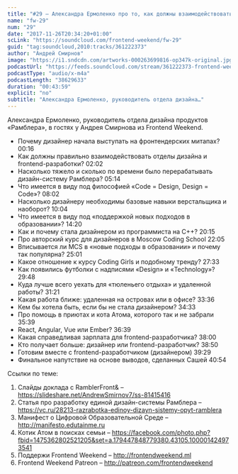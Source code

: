 ```yaml
---
title: "#29 – Александра Ермоленко про то, как должны взаимодействовать дизайнеры и разработчики"
name: "fw-29"
num: "29"
date: "2017-11-26T20:34:20+01:00"
scLink: "https://soundcloud.com/frontend-weekend/fw-29"
guid: "tag:soundcloud,2010:tracks/361222373"
author: "Андрей Смирнов"
image: "https://i1.sndcdn.com/artworks-000263699816-op347k-original.jpg"
podcastUrl: "https://feeds.soundcloud.com/stream/361222373-frontend-weekend-fw-29.m4a"
podcastType: "audio/x-m4a"
podcastLength: "38629633"
duration: "00:43:59"
explicit: "no"
subtitle: "Александра Ермоленко, руководитель отдела дизайна…"
---
```

Александра Ермоленко, руководитель отдела дизайна продуктов «Рамблера», в гостях у Андрея Смирнова из Frontend Weekend.

- Почему дизайнер начала выступать на фронтендерских митапах? 00:16
- Как должны правильно взаимодействовать отделы дизайна и frontend-разработки? 02:02
- Насколько тяжело и сколько по времени было перерабатывать дизайн-систему Рамблера? 05:14
- Что имеется в виду под философией «Code = Design, Design = Code»? 08:02
- Насколько дизайнеру необходимы базовые навыки верстальщика и наоборот? 10:04
- Что имеется в виду под «поддержкой новых подходов в образовании»? 14:20
- Как и почему стала дизайнером из программиста на C++? 20:15
- Про авторский курс для дизайнеров в Moscow Coding School 22:05
- Вписывается ли MCS в «новые подходы в образовании» и почему так популярна? 25:01
- Какое отношение к курсу Coding Girls и подобному тренду? 27:33
- Как появились футболки с надписями «Design» и «Technology»? 29:48
- Куда лучше всего уехать для «тюленьего отдыха» и удаленной работы? 31:21
- Какая работа ближе: удаленная на островах или в офисе? 33:36
- Кем бы хотела быть, если бы не стала дизайнером? 34:33
- Про помощь в приютах и кота Атома, которого так и не забрали 35:39
- React, Angular, Vue или Ember? 36:39
- Какая справедливая зарплата для frontend-разработчика? 38:00
- Кто получает больше: дизайнер или frontend-разработчик? 38:50
- Готовим вместе с frontend-разработчиком (дизайнером) 39:29
- Финальное напутствие на основе выводов, сделанных Сашей 40:54

Ссылки по теме:
1) Слайды доклада с RamblerFront& – https://slideshare.net/AndrewSmirnov7/ss-81415416
2) Статья про разработку единой дизайн-системы Рамблера – https://vc.ru/28213-razrabotka-edinoy-dizayn-sistemy-opyt-ramblera
3) Манифест о Цифровой Образовательной Среде – http://manifesto.edutainme.ru
4) Котик Атом в поисках семьи – https://facebook.com/photo.php?fbid=1475362802521205&set=a.179447848779380.43105.100001424973541
5) Поддержи Frontend Weekend – http://frontendweekend.ml
6) Frontend Weekend Patreon – http://patreon.com/frontendweekend